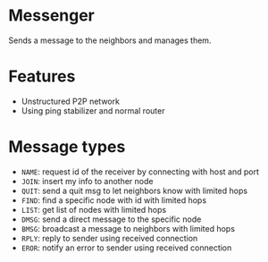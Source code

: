 # Messenger
Sends a message to the neighbors and manages them.

# Features
- Unstructured P2P network
- Using ping stabilizer and normal router

# Message types
- `NAME`: request id of the receiver by connecting with host and port
- `JOIN`: insert my info to another node
- `QUIT`: send a quit msg to let neighbors know with limited hops
- `FIND`: find a specific node with id with limited hops
- `LIST`: get list of nodes with limited hops
- `DMSG`: send a direct message to the specific node
- `BMSG`: broadcast a message to neighbors with limited hops
- `RPLY`: reply to sender using received connection
- `EROR`: notify an error to sender using received connection

[//]: # (# TODO)
[//]: # (- Remove `name&#40;&#41;` of Handler &#40;for lambda&#41;)
[//]: # (- Rename Handler to MessageHandler)
